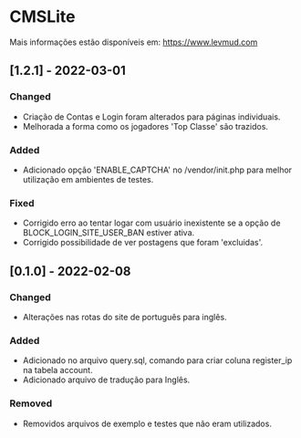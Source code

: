 # CMSLite
Mais informações estão disponíveis em: https://www.levmud.com

## [1.2.1] - 2022-03-01
### Changed
- Criação de Contas e Login foram alterados para páginas individuais.
- Melhorada a forma como os jogadores 'Top Classe' são trazidos.

### Added
- Adicionado opção 'ENABLE_CAPTCHA' no /vendor/init.php para melhor utilização em ambientes de testes.

### Fixed
- Corrigido erro ao tentar logar com usuário inexistente se a opção de BLOCK_LOGIN_SITE_USER_BAN estiver ativa.
- Corrigido possibilidade de ver postagens que foram 'excluidas'.

## [0.1.0] - 2022-02-08
### Changed
- Alterações nas rotas do site de português para inglês.

### Added
- Adicionado no arquivo query.sql, comando para criar coluna register_ip na tabela account.
- Adicionado arquivo de tradução para Inglês.

### Removed
- Removidos arquivos de exemplo e testes que não eram utilizados.